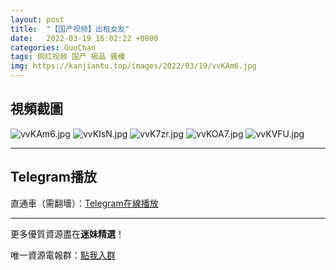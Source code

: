 ```yaml
---
layout: post
title:  "【国产视频】出租女友"
date:   2022-03-19 16:02:22 +0800
categories: GuoChan
tags: 网红视频 国产 极品 骚模
img: https://kanjiantu.top/images/2022/03/19/vvKAm6.jpg
---
```



## 視頻截圖

![vvKAm6.jpg](https://kanjiantu.top/images/2022/03/19/vvKAm6.jpg)
![vvKIsN.jpg](https://kanjiantu.top/images/2022/03/19/vvKIsN.jpg)
![vvK7zr.jpg](https://kanjiantu.top/images/2022/03/19/vvK7zr.jpg)
![vvKOA7.jpg](https://kanjiantu.top/images/2022/03/19/vvKOA7.jpg)
![vvKVFU.jpg](https://kanjiantu.top/images/2022/03/19/vvKVFU.jpg)

* * *
## Telegram播放

直通車（需翻墻）：[Telegram在線播放](https://t.me/mimeijingxuan/216)

* * *
更多優質資源盡在**迷妹精選**！

唯一資源電報群：[點我入群](https://t.me/mimeijingxuan)



